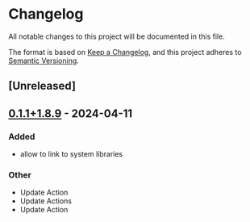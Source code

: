 # Changelog
All notable changes to this project will be documented in this file.

The format is based on [Keep a Changelog](https://keepachangelog.com/en/1.0.0/),
and this project adheres to [Semantic Versioning](https://semver.org/spec/v2.0.0.html).

## [Unreleased]

## [0.1.1+1.8.9](https://github.com/Maroon502/bonmin-src/compare/v0.1.0+1.8.9...v0.1.1+1.8.9) - 2024-04-11

### Added
- allow to link to system libraries

### Other
- Update Action
- Update Actions
- Update Action
